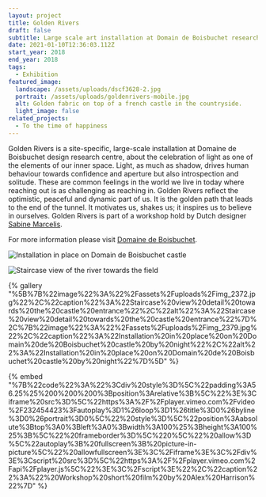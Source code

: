 ```yaml
---
layout: project
title: Golden Rivers
draft: false
subtitle: Large scale art installation at Domain de Boisbuchet research center
date: 2021-01-10T12:36:03.112Z
start_year: 2018
end_year: 2018
tags:
  - Exhibition
featured_image:
  landscape: /assets/uploads/dscf3628-2.jpg
  portrait: /assets/uploads/goldenrivers-mobile.jpg
  alt: Golden fabric on top of a french castle in the countryside.
  light_image: false
related_projects:
  - To the time of happiness
---
```

Golden Rivers is a site-specific, large-scale installation at Domaine de Boisbuchet design research centre, about the celebration of light as one of the elements of our inner space. Light, as much as shadow, drives human behaviour towards confidence and aperture but also introspection and solitude. These are common feelings in the world we live in today where reaching out is as challenging as reaching in. Golden Rivers reflect the optimistic, peaceful and dynamic part of us. It is the golden path that leads to the end of the tunnel. It motivates us, shakes us; it inspires us to believe in ourselves. Golden Rivers is part of a workshop hold by Dutch designer [Sabine Marcelis](https://sabinemarcelis.com/).

For more information please visit [Domaine de Boisbuchet](https://www.boisbuchet.org/workshop/exploring-light/).

![Installation in place on Domain de Boisbuchet castle](/assets/uploads/dscf3638.jpg "Installation in place on Domain de Boisbuchet castle")

![Staircase view of the river towards the field](/assets/uploads/stairs.jpg "Staircase view of the river towards the field")

{% gallery "%5B%7B%22image%22%3A%22%2Fassets%2Fuploads%2Fimg_2372.jpg%22%2C%22caption%22%3A%22Staircase%20view%20detail%20towards%20the%20castle%20entrance%22%2C%22alt%22%3A%22Staircase%20view%20detail%20towards%20the%20castle%20entrance%22%7D%2C%7B%22image%22%3A%22%2Fassets%2Fuploads%2Fimg_2379.jpg%22%2C%22caption%22%3A%22Installation%20in%20place%20on%20Domain%20de%20Boisbuchet%20castle%20by%20night%22%2C%22alt%22%3A%22Installation%20in%20place%20on%20Domain%20de%20Boisbuchet%20castle%20by%20night%22%7D%5D" %}

{% embed "%7B%22code%22%3A%22%3Cdiv%20style%3D%5C%22padding%3A56.25%25%200%200%200%3Bposition%3Arelative%3B%5C%22%3E%3Ciframe%20src%3D%5C%22https%3A%2F%2Fplayer.vimeo.com%2Fvideo%2F232454423%3Fautoplay%3D1%26loop%3D1%26title%3D0%26byline%3D0%26portrait%3D0%5C%22%20style%3D%5C%22position%3Aabsolute%3Btop%3A0%3Bleft%3A0%3Bwidth%3A100%25%3Bheight%3A100%25%3B%5C%22%20frameborder%3D%5C%220%5C%22%20allow%3D%5C%22autoplay%3B%20fullscreen%3B%20picture-in-picture%5C%22%20allowfullscreen%3E%3C%2Fiframe%3E%3C%2Fdiv%3E%3Cscript%20src%3D%5C%22https%3A%2F%2Fplayer.vimeo.com%2Fapi%2Fplayer.js%5C%22%3E%3C%2Fscript%3E%22%2C%22caption%22%3A%22%20Workshop%20short%20film%20by%20Alex%20Harrison%22%7D" %}